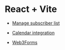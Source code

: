 # React + Vite

- [Manage subscriber list](https://us18.admin.mailchimp.com/lists/members/#p:1-s:25-sa:last_update_time-so:false)

- [Calendar integration](https://console.cloud.google.com/apis/credentials?project=hammer3-415513)

- [Web3Forms](https://web3forms.com/#start)
